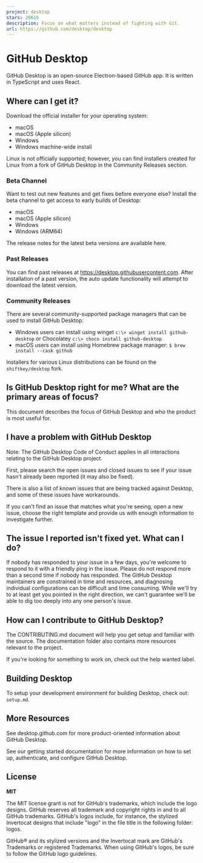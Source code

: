 ```yaml
---
project: desktop
stars: 20616
description: Focus on what matters instead of fighting with Git.
url: https://github.com/desktop/desktop
---
```


GitHub Desktop
==============

GitHub Desktop is an open-source Electron\-based GitHub app. It is written in TypeScript and uses React.

Where can I get it?
-------------------

Download the official installer for your operating system:

-   macOS
-   macOS (Apple silicon)
-   Windows
-   Windows machine-wide install

Linux is not officially supported; however, you can find installers created for Linux from a fork of GitHub Desktop in the Community Releases section.

### Beta Channel

Want to test out new features and get fixes before everyone else? Install the beta channel to get access to early builds of Desktop:

-   macOS
-   macOS (Apple silicon)
-   Windows
-   Windows (ARM64)

The release notes for the latest beta versions are available here.

### Past Releases

You can find past releases at https://desktop.githubusercontent.com. After installation of a past version, the auto update functionality will attempt to download the latest version.

### Community Releases

There are several community-supported package managers that can be used to install GitHub Desktop:

-   Windows users can install using winget `c:\> winget install github-desktop` or Chocolatey `c:\> choco install github-desktop`
-   macOS users can install using Homebrew package manager: `$ brew install --cask github`

Installers for various Linux distributions can be found on the `shiftkey/desktop` fork.

Is GitHub Desktop right for me? What are the primary areas of focus?
--------------------------------------------------------------------

This document describes the focus of GitHub Desktop and who the product is most useful for.

I have a problem with GitHub Desktop
------------------------------------

Note: The GitHub Desktop Code of Conduct applies in all interactions relating to the GitHub Desktop project.

First, please search the open issues and closed issues to see if your issue hasn't already been reported (it may also be fixed).

There is also a list of known issues that are being tracked against Desktop, and some of these issues have workarounds.

If you can't find an issue that matches what you're seeing, open a new issue, choose the right template and provide us with enough information to investigate further.

The issue I reported isn't fixed yet. What can I do?
----------------------------------------------------

If nobody has responded to your issue in a few days, you're welcome to respond to it with a friendly ping in the issue. Please do not respond more than a second time if nobody has responded. The GitHub Desktop maintainers are constrained in time and resources, and diagnosing individual configurations can be difficult and time consuming. While we'll try to at least get you pointed in the right direction, we can't guarantee we'll be able to dig too deeply into any one person's issue.

How can I contribute to GitHub Desktop?
---------------------------------------

The CONTRIBUTING.md document will help you get setup and familiar with the source. The documentation folder also contains more resources relevant to the project.

If you're looking for something to work on, check out the help wanted label.

Building Desktop
----------------

To setup your development environment for building Desktop, check out: `setup.md`.

More Resources
--------------

See desktop.github.com for more product-oriented information about GitHub Desktop.

See our getting started documentation for more information on how to set up, authenticate, and configure GitHub Desktop.

License
-------

**MIT**

The MIT license grant is not for GitHub's trademarks, which include the logo designs. GitHub reserves all trademark and copyright rights in and to all GitHub trademarks. GitHub's logos include, for instance, the stylized Invertocat designs that include "logo" in the file title in the following folder: logos.

GitHub® and its stylized versions and the Invertocat mark are GitHub's Trademarks or registered Trademarks. When using GitHub's logos, be sure to follow the GitHub logo guidelines.
